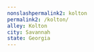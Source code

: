 ```yaml
---
﻿nonslashpermalink2: kolton
permalink2: /kolton/
alley: Kolton
city: Savannah
state: Georgia
---
```

